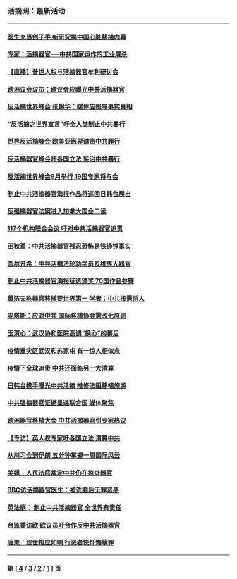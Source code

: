 ### 活摘网：最新活动
---
#### [医生充当刽子手 新研究揭中国心脏移植内幕](../../pages/nf5883/n13772291.md?11220430) 
#### [专家：活摘器官──中共国家运作的工业屠杀](../../pages/nf5883/n13761178.md?11220430) 
#### [【直播】普世人权与活摘器官牟利研讨会](../../pages/nf5883/n13425146.md?11220430) 
#### [欧洲议会议员：欧议会应曝光中共活摘器官](../../pages/nf5883/n13336571.md?11220430) 
#### [反活摘世界峰会 张锦华：媒体应报导事实真相](../../pages/nf5883/n13278502.md?11220430) 
#### [“反活摘之世界宣言”吁全人类制止中共暴行](../../pages/nf5883/n13259730.md?11220430) 
#### [世界反活摘峰会 欧美亚医界谴责中共罪行](../../pages/nf5883/n13253550.md?11220430) 
#### [反活摘器官峰会吁各国立法 惩治中共暴行](../../pages/nf5883/n13245052.md?11220430) 
#### [反活摘世界峰会9月举行 19国专家将与会](../../pages/nf5883/n13201492.md?11220430) 
#### [制止中共活摘器官海报作品将巡回日韩台展出](../../pages/nf5883/n13177791.md?11220430) 
#### [反强摘器官法案进入加拿大国会二读](../../pages/nf5883/n13033450.md?11220430) 
#### [117个机构联合会议 吁对中共活摘器官追责](../../pages/nf5883/n12775087.md?11220430) 
#### [田秋堇：中共活摘器官残忍恐怖是铁铮铮事实](../../pages/nf5883/n12702148.md?11220430) 
#### [吾尔开希：中共活摘法轮功学员及维族人器官](../../pages/nf5883/n12693197.md?11220430) 
#### [制止中共活摘器官海报征选颁奖 70国作品参赛](../../pages/nf5883/n12692050.md?11220430) 
#### [黄洁夫称器官移植要世界第一 学者：中共按需杀人](../../pages/nf5883/n12572329.md?11220430) 
#### [麦塔斯：应对中共 国际移植协会需改七原则](../../pages/nf5883/n12514711.md?11220430) 
#### [玉清心：武汉协和医院高调“换心”的幕后](../../pages/nf5883/n12298730.md?11220430) 
#### [疫情重灾区武汉和苏家屯 有一惊人相似点](../../pages/nf5883/n12150824.md?11220430) 
#### [疫情下全球追责 中共还面临另一大清算](../../pages/nf5883/n12070397.md?11220430) 
#### [日韩台携手曝光中共活摘 推修法阻移植旅游](../../pages/nf5883/n11712046.md?11220430) 
#### [中共强摘器官证据呈递联合国 媒体聚焦](../../pages/nf5883/n11546426.md?11220430) 
#### [欧洲器官移植大会 中共活摘器官引专家热议](../../pages/nf5883/n11539095.md?11220430) 
#### [【专访】英人权专家吁各国立法 清算中共](../../pages/nf5883/n11367315.md?11220430) 
#### [从川习会到伊朗 五分钟掌握一周国际风云](../../pages/nf5883/n11338520.md?11220430) 
#### [美媒：人民法庭裁定中共仍在掠夺器官](../../pages/nf5883/n11334897.md?11220430) 
#### [BBC访活摘器官医生：被洗脑后无罪恶感](../../pages/nf5883/n11335935.md?11220430) 
#### [英法庭： 制止中共活摘器官 全世界有责任](../../pages/nf5883/n11330691.md?11220430) 
#### [台监委访欧 欧议员吁合作反中共活摘器官](../../pages/nf5883/n11109190.md?11220430) 
#### [唐恩：现世报应如响 行恶者快忏悔赎罪](../../pages/nf5883/n11104016.md?11220430) 

---
#### 第 [ [4](./4.md?11220430) / [3](./3.md?11220430) / [2](./2.md?11220430) / [1](./1.md?11220430) ] 页
